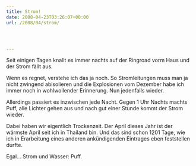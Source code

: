 ```yaml
---
title: Strom!
date: 2008-04-23T03:26:07+00:00
url: /2008/04/strom/




---
```

Seit einigen Tagen knallt es immer nachts auf der Ringroad vorm Haus und der Strom fällt aus.

Wenn es regnet, verstehe ich das ja noch. So Stromleitungen muss man ja nicht zwingend abisolieren und die Explosionen vom Dezember habe ich immer noch in wohlwollender Erinnerung. Nun jedenfalls wieder.

Allerdings passiert es inzwischen jede Nacht. Gegen 1 Uhr Nachts machts Puff, alle Lichter gehen aus und nach gut einer Stunde kommt der Strom wieder.

Dabei haben wir eigentlich Trockenzeit. Der April dieses Jahr ist der wärmste April seit ich in Thailand bin. Und das sind schon 1201 Tage, wie ich in Erarbeitung eines anderen ankündigenden Eintrages eben feststellen durfte.

Egal... Strom und Wasser: Puff.
